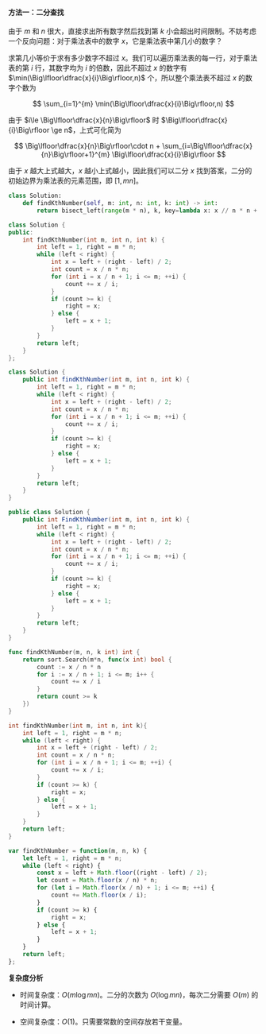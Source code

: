 #### 方法一：二分查找

由于 $m$ 和 $n$ 很大，直接求出所有数字然后找到第 $k$ 小会超出时间限制。不妨考虑一个反向问题：对于乘法表中的数字 $x$，它是乘法表中第几小的数字？

求第几小等价于求有多少数字不超过 $x$。我们可以遍历乘法表的每一行，对于乘法表的第 $i$ 行，其数字均为 $i$ 的倍数，因此不超过 $x$ 的数字有 $\min(\Big\lfloor\dfrac{x}{i}\Big\rfloor,n)$ 个，所以整个乘法表不超过 $x$ 的数字个数为

$$
\sum_{i=1}^{m} \min(\Big\lfloor\dfrac{x}{i}\Big\rfloor,n)
$$

由于 $i\le \Big\lfloor\dfrac{x}{n}\Big\rfloor$ 时 $\Big\lfloor\dfrac{x}{i}\Big\rfloor \ge n$，上式可化简为

$$
\Big\lfloor\dfrac{x}{n}\Big\rfloor\cdot n + \sum_{i=\Big\lfloor\dfrac{x}{n}\Big\rfloor+1}^{m} \Big\lfloor\dfrac{x}{i}\Big\rfloor
$$

由于 $x$ 越大上式越大，$x$ 越小上式越小，因此我们可以二分 $x$ 找到答案，二分的初始边界为乘法表的元素范围，即 $[1,mn]$。

```Python [sol1-Python3]
class Solution:
    def findKthNumber(self, m: int, n: int, k: int) -> int:
        return bisect_left(range(m * n), k, key=lambda x: x // n * n + sum(x // i for i in range(x // n + 1, m + 1)))
```

```C++ [sol1-C++]
class Solution {
public:
    int findKthNumber(int m, int n, int k) {
        int left = 1, right = m * n;
        while (left < right) {
            int x = left + (right - left) / 2;
            int count = x / n * n;
            for (int i = x / n + 1; i <= m; ++i) {
                count += x / i;
            }
            if (count >= k) {
                right = x;
            } else {
                left = x + 1;
            }
        }
        return left;
    }
};
```

```Java [sol1-Java]
class Solution {
    public int findKthNumber(int m, int n, int k) {
        int left = 1, right = m * n;
        while (left < right) {
            int x = left + (right - left) / 2;
            int count = x / n * n;
            for (int i = x / n + 1; i <= m; ++i) {
                count += x / i;
            }
            if (count >= k) {
                right = x;
            } else {
                left = x + 1;
            }
        }
        return left;
    }
}
```

```C# [sol1-C#]
public class Solution {
    public int FindKthNumber(int m, int n, int k) {
        int left = 1, right = m * n;
        while (left < right) {
            int x = left + (right - left) / 2;
            int count = x / n * n;
            for (int i = x / n + 1; i <= m; ++i) {
                count += x / i;
            }
            if (count >= k) {
                right = x;
            } else {
                left = x + 1;
            }
        }
        return left;
    }
}
```

```go [sol1-Golang]
func findKthNumber(m, n, k int) int {
    return sort.Search(m*n, func(x int) bool {
        count := x / n * n
        for i := x / n + 1; i <= m; i++ {
            count += x / i
        }
        return count >= k
    })
}
```

```C [sol1-C]
int findKthNumber(int m, int n, int k){
    int left = 1, right = m * n;
    while (left < right) {
        int x = left + (right - left) / 2;
        int count = x / n * n;
        for (int i = x / n + 1; i <= m; ++i) {
            count += x / i;
        }
        if (count >= k) {
            right = x;
        } else {
            left = x + 1;
        }
    }
    return left;
}
```

```JavaScript [sol1-JavaScript]
var findKthNumber = function(m, n, k) {
    let left = 1, right = m * n;
    while (left < right) {
        const x = left + Math.floor((right - left) / 2);
        let count = Math.floor(x / n) * n;
        for (let i = Math.floor(x / n) + 1; i <= m; ++i) {
            count += Math.floor(x / i);
        }
        if (count >= k) {
            right = x;
        } else {
            left = x + 1;
        }
    }
    return left;
};
```

**复杂度分析**

- 时间复杂度：$O(m\log mn)$。二分的次数为 $O(\log mn)$，每次二分需要 $O(m)$ 的时间计算。

- 空间复杂度：$O(1)$。只需要常数的空间存放若干变量。